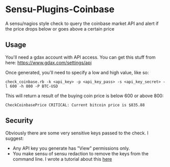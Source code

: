 # Sensu-Plugins-Coinbase

A sensu/nagios style check to query the coinbase market API and alert if the price drops below or goes above a certain price

## Usage

You'll need a gdax account with API access. You can get this stuff from here: https://www.gdax.com/settings/api

Once generated, you'll need to specify a low and high value, like so:

```
check_coinbase.rb -k <api_key> -p <api_key_pass> -s <api_key_secret> -l 600 -h 800 -P BTC-USD
```

This will return a result of the buying coin price is below 600 or above 800:

```
CheckCoinbasePrice CRITICAL: Current bitcoin price is $835.88
```

## Security

Obviously there are some very sensitive keys passed to the check. I suggest:

  - Any API key you generate has "View" permissions only.
  - You make sensu of sensu redaction to remove the keys from the command line. I wrote a tutorial about this [here](https://leebriggs.co.uk/sensu/2016/01/27/using-sensu-redaction.html)

